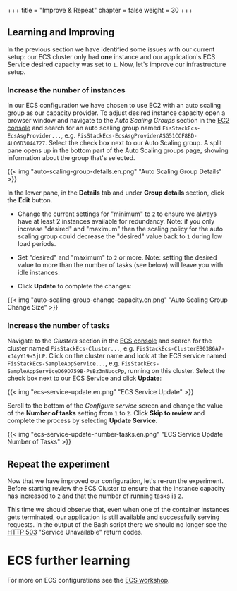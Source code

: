 +++
title = "Improve & Repeat"
chapter = false
weight = 30
+++

## Learning and Improving

In the previous section we have identified some issues with our current setup: our ECS cluster only had **one** instance and our application's ECS Service desired capacity was set to `1`. Now, let's improve our infrastructure setup. 

### Increase the number of instances 

In our ECS configuration we have chosen to use EC2 with an auto scaling group as our capacity provider. To adjust desired instance capacity open a browser window and navigate to the *Auto Scaling Groups* section in the [EC2 console](https://console.aws.amazon.com/ec2autoscaling/home) and search for an auto scaling group named `FisStackEcs-EcsAsgProvider...`, e.g. `FisStackEcs-EcsAsgProviderASG51CCF8BD-4LO6D3O44727`. Select the check box next to our Auto Scaling group. A split pane opens up in the bottom part of the Auto Scaling groups page, showing information about the group that's selected. 

{{< img "auto-scaling-group-details.en.png" "Auto Scaling Group Details" >}}

In the lower pane, in the **Details** tab and under **Group details** section, click the **Edit** button.

- Change the current settings for "minimum" to `2` to ensure we always have at least 2 instances available for redundancy. Note: if you only increase "desired" and "maximum" then the scaling policy for the auto scaling group could decrease the "desired" value back to `1` during low load periods.

- Set "desired" and "maximum" to `2` or more. Note: setting the desired value to more than the number of tasks (see below) will leave you with idle instances.

- Click **Update** to complete the changes:

{{< img "auto-scaling-group-change-capacity.en.png" "Auto Scaling Group Change Size" >}}

### Increase the number of tasks

Navigate to the *Clusters* section in the [ECS console](https://console.aws.amazon.com/ecs/home?#/clusters) and search for the cluster named `FisStackEcs-Cluster...`, e.g. `FisStackEcs-ClusterEB0386A7-xJ4yY19a5jLP`. Click on the cluster name and look at the ECS service named `FisStackEcs-SampleAppService...`, e.g. `FisStackEcs-SampleAppServiceD69D759B-PsBz3nNuocPp`, running on this cluster. Select the check box next to our ECS Service and click **Update**:

{{< img "ecs-service-update.en.png" "ECS Service Update" >}}

Scroll to the bottom of the *Configure service* screen and change the value of the **Number of tasks** setting from `1` to `2`. Click **Skip to review** and complete the process by selecting **Update Service**.

{{< img "ecs-service-update-number-tasks.en.png" "ECS Service Update Number of Tasks" >}}

## Repeat the experiment

Now that we have improved our configuration, let's re-run the experiment. Before starting review the ECS Cluster to ensure that the instance capacity has increased to `2` and that the number of running tasks is `2`.

This time we should observe that, even when one of the container instances gets terminated, our application is still available and successfully serving requests. In the output of the Bash script there we should no longer see the [HTTP 503](https://developer.mozilla.org/en-US/docs/Web/HTTP/Status/503) "Service Unavailable" return codes.

# ECS further learning

For more on ECS configurations see the [ECS workshop](https://ecsworkshop.com/).
